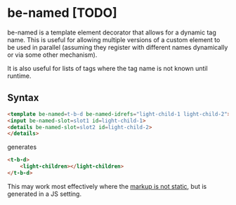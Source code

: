 # be-named [TODO]

be-named is a template element decorator that allows for a dynamic tag name.  This is useful for allowing multiple versions of a custom element to be used in parallel (assuming they register with different names dynamically or via some other mechanism).

It is also useful for lists of tags where the tag name is not known until runtime.

## Syntax

```html
<template be-named=t-b-d be-named-idrefs="light-child-1 light-child-2"></template>
<input be-named-slot=slot1 id=light-child-1>
<details be-named-slot=slot2 id=light-child-2>
</details>
```

generates

```html
<t-b-d>
    <light-children></light-children>
</t-b-d>
```

This may work most effectively where the [markup is not static](https://caniuse.com/mdn-api_customelementregistry_getname), but is generated in a JS setting.


